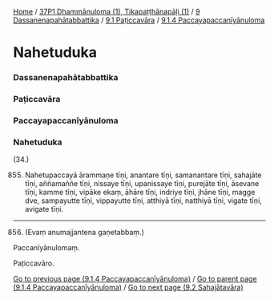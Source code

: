 
[Home](/) / [37P1 Dhammānuloma (1), Tikapaṭṭhānapāḷi (1)](../../../../37P1.md) / [9 Dassanenapahātabbattika](../../../9.md) / [9.1 Paṭiccavāra](../../9.1.md) / [9.1.4 Paccayapaccanīyānuloma](../9.1.4.md)

# Nahetuduka

### Dassanenapahātabbattika

### Paṭiccavāra

### Paccayapaccanīyānuloma

### Nahetuduka

(34.)

855. Nahetupaccayā ārammaṇe tīṇi, anantare tīṇi, samanantare tīṇi, sahajāte tīṇi, aññamaññe tīṇi, nissaye tīṇi, upanissaye tīṇi, purejāte tīṇi, āsevane tīṇi, kamme tīṇi, vipāke ekaṃ, āhāre tīṇi, indriye tīṇi, jhāne tīṇi, magge dve, sampayutte tīṇi, vippayutte tīṇi, atthiyā tīṇi, natthiyā tīṇi, vigate tīṇi, avigate tīṇi.

---

856. (Evaṃ anumajjantena gaṇetabbaṃ.)

  
Paccanīyānulomaṃ.

  
Paṭiccavāro.



[Go to previous page (9.1.4 Paccayapaccanīyānuloma)](../9.1.4.md) / [Go to parent page (9.1.4 Paccayapaccanīyānuloma)](../9.1.4.md) / [Go to next page (9.2 Sahajātavāra)](../../9.2.md)



